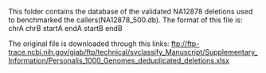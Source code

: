 This folder contains the database of the validated NA12878 deletions used to benchmarked the callers(NA12878_500.db).
The format of this file is:
chrA chrB startA endA startB endB

The original file is downloaded through this links:
ftp://ftp-trace.ncbi.nih.gov/giab/ftp/technical/svclassify_Manuscript/Supplementary_Information/Personalis_1000_Genomes_deduplicated_deletions.xlsx
